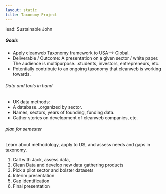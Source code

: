 ```yaml
---
layout: static
title: Taxonomy Project
---
```

lead: Sustainable John

##### Goals
 - Apply cleanweb Taxonomy framework to USA--> Global.  
 - Deliverable / Outcome: A presentation on a given sector / white paper.  The audience is multipurpose...students, investors, entrepreneurs, etc.
 - Potentially contribute to an ongoing taxonomy that cleanweb is working towards.  

###### Data and tools in hand
 - UK data methods:
 - A database...organized by sector.
 - Names, sectors, years of founding, funding data.  
 - Gather stories on development of cleanweb companies, etc.  

###### plan for semester
Learn about methodology, apply to US, and assess needs and gaps in taxonomy.
1. Call with Jack, assess data, 
2. Clean Data and develop new data gathering products
3. Pick a pilot sector and bolster datasets
4. Interim presentation
5. Gap identification
6. Final presentation
